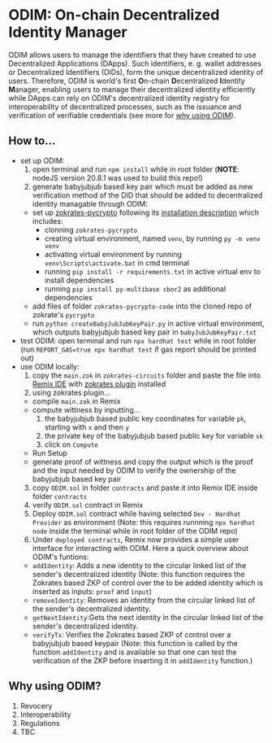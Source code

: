 # ODIM: **O**n-chain **D**ecentralized **I**dentity **M**anager
ODIM allows users to manage the identifiers that they have created to use Decentralized Applications (DApps). Such identifiers, e. g. wallet addresses or Decentralized Identifiers (DIDs), form the unique decentralized identity of users. Therefore, ODIM is world's first **O**n-chain **D**ecentralized **I**dentity **M**anager, enabling users to manage their decentralized identity efficiently while DApps can rely on ODIM's decentralized identity registry for interoperability of decentralized processes, such as the issuance and verification of verifiable credentials (see more for [why using ODIM](#why-using-odim)).

## How to...
- set up ODIM: 
  1. open terminal and run `npm install` while in root folder (**NOTE**: nodeJS version 20.8.1 was used to build this repo!)
  2. generate babyjubjub based key pair which must be added as new verification method of the DID that should be added to decentralized identity managable through ODIM:
    - set up [zokrates-pycrypto](https://github.com/Zokrates/pycrypto) following its [installation description](https://github.com/Zokrates/pycrypto/tree/master?tab=readme-ov-file#install) which includes:
      - clonning `zokrates-pycrypto` 
      - creating virtual environment, named ``venv``, by running ``py -m venv venv``
      - activating virtual environment by running ``venv\Scripts\activate.bat`` in cmd terminal
      - running `pip install -r requirements.txt` in active virtual env to install dependencies
      - running `pip install py-multibase cbor2` as additional dependencies
    - add files of folder `zokrates-pycrypto-code` into the cloned repo of zokrate's `pycrypto`
    - run `python createBabyJubJubKeyPair.py` in active virtual environment, which outputs babyjubjub based key pair in `babyJubJubKeyPair.txt`
- test ODIM: open terminal and run `npx hardhat test` while in root folder (run `REPORT_GAS=true npx hardhat test` if gas report should be printed out)
- use ODIM locally:
  1. copy the `main.zok` in ``zokrates-circuits`` folder and paste the file into [Remix IDE](https://remix.ethereum.org/) with [zokrates plugin](https://zokrates.github.io/gettingstarted.html) installed
  2. using zokrates plugin...
    - compile ``main.zok`` in Remix
    - compute wittness by inputting...
      1. the babyjubjub based public key coordinates for variable `pk`, starting with ``x`` and then ``y``
      2. the private key of the babyjubjub based public key for variable `sk`
      3. click on `Compute`
    - Run Setup
    - generate proof of wittness and copy the output which is the proof and the input needed by ODIM to verify the ownership of the babyjubjub based key pair 
  3. copy `ODIM.sol` in folder `contracts` and paste it into Remix IDE inside folder `contracts`
  4. verify ``ODIM.sol`` contract in Remix
  5. Deploy ``ODIM.sol`` contract while having selected `Dev - Hardhat Provider` as environment (Note: this requires runnning `npx hardhat node` inside the terminal while in root folder of the ODIM repo)
  6. Under ``deployed contracts``, Remix now provides a simple user interface for interacting with ODIM. Here a quick overview about ODIM's funtions:
    - `addIdentity`: Adds a new identity to the circular linked list of the sender's decentralized identity (Note: this function requires the Zokrates based ZKP of control over the to be added identity which is inserted as inputs: `proof` and `ìnput`)
    - `removeIdentity`: Removes an identity from the circular linked list of the sender's decentralized identity.
    - `getNextIdentity`:Gets the next identity in the circular linked list of the sender's decentralized identity.
    - `verifyTx`: Verifies the Zokrates based ZKP of control over a babyjubjub based keypair (Note: this function is called by the function `addIdentity` and is available so that one can test the verification of the ZKP before inserting it in `addIdentity` function.)

## Why using ODIM?
1. Revocery
2. Interoperability
3. Regulations
4. TBC